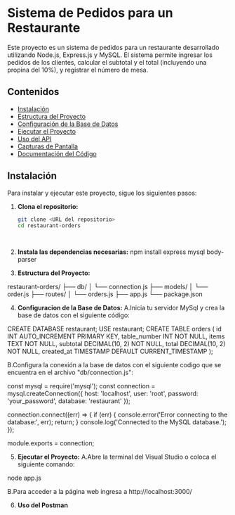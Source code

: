 # Sistema de Pedidos para un Restaurante

Este proyecto es un sistema de pedidos para un restaurante desarrollado utilizando Node.js, Express.js y MySQL. El sistema permite ingresar los pedidos de los clientes, calcular el subtotal y el total (incluyendo una propina del 10%), y registrar el número de mesa.

## Contenidos

- [Instalación](#instalación)
- [Estructura del Proyecto](#estructura-del-proyecto)
- [Configuración de la Base de Datos](#configuración-de-la-base-de-datos)
- [Ejecutar el Proyecto](#ejecutar-el-proyecto)
- [Uso del API](#uso-del-api)
- [Capturas de Pantalla](#capturas-de-pantalla)
- [Documentación del Código](#documentación-del-código)

## Instalación

Para instalar y ejecutar este proyecto, sigue los siguientes pasos:

1. **Clona el repositorio:**
   ```bash
   git clone <URL del repositorio>
   cd restaurant-orders

  
2. **Instala las dependencias necesarias:**
  npm install express mysql body-parser

3. **Estructura del Proyecto:**

  restaurant-orders/
  ├── db/
  │   └── connection.js
  ├── models/
  │   └── order.js
  ├── routes/
  │   └── orders.js
  ├── app.js
  └── package.json

4. **Configuracion de la Base de Datos:** 
A.Inicia tu servidor MySql y crea la base de datos con el siguiente código:

  CREATE DATABASE restaurant;
  USE restaurant;
  CREATE TABLE orders (
      id INT AUTO_INCREMENT PRIMARY KEY,
      table_number INT NOT NULL,
      items TEXT NOT NULL,
      subtotal DECIMAL(10, 2) NOT NULL,
      total DECIMAL(10, 2) NOT NULL,
      created_at TIMESTAMP DEFAULT CURRENT_TIMESTAMP
  );

B.Configura la conexión a la base de datos con el siguiente codigo que se encuentra en el archivo "db/connection.js":

  const mysql = require('mysql');
  const connection = mysql.createConnection({
      host: 'localhost',
      user: 'root',
      password: 'your_password',
      database: 'restaurant'
  });
  
  connection.connect((err) => {
      if (err) {
          console.error('Error connecting to the database:', err);
          return;
      }
      console.log('Connected to the MySQL database.');
  });
  
  module.exports = connection;

  5. **Ejecutar el Proyecto:**
  A.Abre la terminal del Visual Studio o coloca el siguiente comando:

  node app.js

  B.Para acceder a la página web ingresa a http://localhost:3000/

  6. **Uso del Postman**
  




